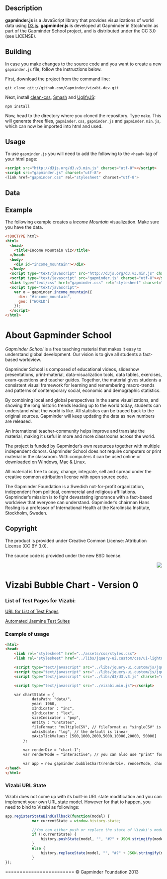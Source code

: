 Description
-----------

**gapminder.js** is a JavaScript library that provides visualizations of world
data using [D3.js](http://d3js.com). **gapminder.js** is developed at Gapminder in Stockholm
as part of the Gapminder School project, and is distributed under the CC 3.0
(see LICENSE).

Building
--------

In case you make changes to the source code and you want to create a new `gapminder.js`
file, follow the instructions below.

First, download the project from the command line:

```
git clone git://github.com/Gapminder/vizabi-dev.git
```

Next, install [clean-css](http://github.com/GoalSmashers/clean-css), [Smash](http://github.com/mbostock/smash) and [UglifyJS](https://github.com/mishoo/UglifyJS2):

```
npm install
```

Now, head to the directory where you cloned the repository. Type `make`. This will generate
three files, `gapminder.css`, `gapminder.js` and `gapminder.min.js`, which can now be
imported into html and used.

Usage
-----

To use `gapminder.js` you will need to add the following to the `<head>` tag of
your html page:

```html
<script src="http://d3js.org/d3.v3.min.js" charset="utf-8"></script>
<script src="gapminder.js" charset="utf-8">
<link href="gapminder.css" rel="stylesheet" charset="utf-8">
```

Data
----

Example
-------

The following example creates a *Income Mountain* visualization. Make sure you have the
data.

```html
<!DOCTYPE html>
<html>
  <head>
    <title>Income Mountain Viz</title>
  </head>
  <body>
    <div id="income_mountain"></div>
  </body>
  <script type="text/javascript" src="http://d3js.org/d3.v3.min.js" charset="utf-8"></script>
  <script type="text/javascript" src="gapminder.js" charset="utf-8"></script>
  <link type="text/css" href="gapminder.css" rel="stylesheet" charset="utf-8">
  <script type="text/javascript">
    var o = gapminder.income_mountain({
      div: "#income_mountain",
      geo: ["WORLD"]
    });
  </script>
</html>
```


About Gapminder School
======================

*Gapminder School* is a free teaching material that makes it easy to understand
global development. Our vision is to give all students a fact-based worldview.

Gapminder School is composed of educational videos, slideshow presentations,
print-material, data-visualization tools, data tables, exercises,
exam-questions and teacher guides. Together, the material gives students a
consistent visual framework for learning and remembering macro-trends and
patterns of contemporary social, economic and demographic statistics.

By combining local and global perspectives in the same visualizations, and
showing the long historic trends leading up to the world today, students can
understand what the world is like. All statistics can be traced back to the
original sources. Gapminder will keep updating the data as new numbers are
released.

An international teacher-community helps improve and translate the material,
making it useful in more and more classrooms across the world.

The project is funded by Gapminder’s own resources together with multiple
independent donors. Gapminder School does not require computers or print
material in the classroom. With computers it can be used online or downloaded
on Windows, Mac & Linux.

All material is free to copy, change, integrate, sell and spread under the
creative common attribution license with open source code.

The Gapminder Foundation is a Swedish not-for-profit organization, independent
from political, commercial and religious affiliations. Gapminder’s mission is
to fight devastating ignorance with a fact-based worldview that everyone can
understand. Gapminder’s chairman Hans Rosling is a professor of International
Health at the Karolinska Institute, Stockholm, Sweden.

Copyright
---------

The product is provided under Creative Common License: Attribution License (CC BY 3.0).

The source code is provided under the new BSD license.

<p align="right">
  <a href="http://creativecommons.org/licenses/by/3.0/" target="_blank"><img src="http://i.creativecommons.org/l/by/3.0/88x31.png"></a>
</p>

Vizabi Bubble Chart - Version 0
========================
### List of Test Pages for Vizabi:

[URL for List of Test Pages](/index.html)

[Automated Jasmine Test Suites](/tests/jasmineTestRunner.html)

### Example of usage

```html
<html>
<head>
    <link rel="stylesheet" href="../assets/css/styles.css">
    <link rel="stylesheet" href="../libs/jquery-ui.custom/css/ui-lightness/jquery-ui-1.10.3.custom.css">

    <script type="text/javascript" src="../libs/jquery-ui.custom/js/jquery-1.9.1.js" charset="utf-8"></script>
    <script type="text/javascript" src="../libs/jquery-ui.custom/js/jquery-ui-1.10.3.custom.js" charset="utf-8"></script>
    <script type="text/javascript" src="../libs/d3/d3.v3.js" charset="utf-8"></script>

    <script type="text/javascript" src="../vizabi.min.js"></script>

    var chartState = {
            dataPath: "data/",
            year: 1960,
            xIndicator : "inc",
            yIndicator : "lex",
            sizeIndicator : "pop",
            entity : "unstates",
            fileFormat: "multipleCSV", // fileFormat as "singleCSV" is also supported
            xAxisScale: "log", // the default is linear
            xAxisTickValues: [500,1000,2000,5000,10000,20000, 50000]
        };

        var renderDiv = "chart-1";
        var renderMode = "interactive"; // you can also use "print" for A4 print scales and features

        var app = new gapminder.bubbleChart(renderDiv, renderMode, chartState);
</head>
</html>

```


### Vizabi URL State

Vizabi does not come up with its built-in URL state modification and you can implement your own URL state model. However for that to happen, you need to bind to Vizabi as followings:

```javascript
app.registerStateBindCallback(function(model) {
            var currentState = window.history.state;

            //You can either push or replace the state of Vizabi's model object
            if (!currentState) {
                history.pushState(model, "", "#?" + JSON.stringify(model));
            }
            else {
                history.replaceState(model, "", "#?" + JSON.stringify(model));
            }
});
```

========================
© Gapminder Foundation 2013
